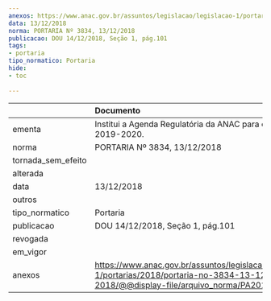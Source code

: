 ```yaml
---
anexos: https://www.anac.gov.br/assuntos/legislacao/legislacao-1/portarias/2018/portaria-no-3834-13-12-2018/@@display-file/arquivo_norma/PA2018-3834.pdf
data: 13/12/2018
norma: PORTARIA Nº 3834, 13/12/2018
publicacao: DOU 14/12/2018, Seção 1, pág.101
tags:
- portaria
tipo_normatico: Portaria
hide: 
- toc 
 
---
```


|                    | Documento                                                                                                                                        |
|:-------------------|:-------------------------------------------------------------------------------------------------------------------------------------------------|
| ementa             | Institui a Agenda Regulatória da ANAC para o biênio 2019-2020.                                                                                   |
| norma              | PORTARIA Nº 3834, 13/12/2018                                                                                                                     |
| tornada_sem_efeito |                                                                                                                                                  |
| alterada           |                                                                                                                                                  |
| data               | 13/12/2018                                                                                                                                       |
| outros             |                                                                                                                                                  |
| tipo_normatico     | Portaria                                                                                                                                         |
| publicacao         | DOU 14/12/2018, Seção 1, pág.101                                                                                                                 |
| revogada           |                                                                                                                                                  |
| em_vigor           |                                                                                                                                                  |
| anexos             | https://www.anac.gov.br/assuntos/legislacao/legislacao-1/portarias/2018/portaria-no-3834-13-12-2018/@@display-file/arquivo_norma/PA2018-3834.pdf |